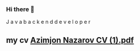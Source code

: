 ### Hi there 👋 
J a v a b a c k e n d d e v e l o p e r
## my cv [Azimjon Nazarov CV (1).pdf](https://github.com/nazarovctrl/nazarovctrl/files/12024315/Azimjon.Nazarov.CV.1.pdf)


<!--
**nazarovctrl/nazarovctrl** is a ✨ _special_ ✨ repository because its `README.md` (this file) appears on your GitHub profile.

Here are some ideas to get you started:

- 🔭 I’m currently working on ...
- 🌱 I’m currently learning ...
- 👯 I’m looking to collaborate on ...
- 🤔 I’m looking [Uploading Azimjon Nazarov CV (1).pdf…]()
for help with ...
- 💬 Ask me about ...
- 📫 How to reach me: ...
- 😄 Pronouns: ...
- ⚡ Fun fact: ...
-->
